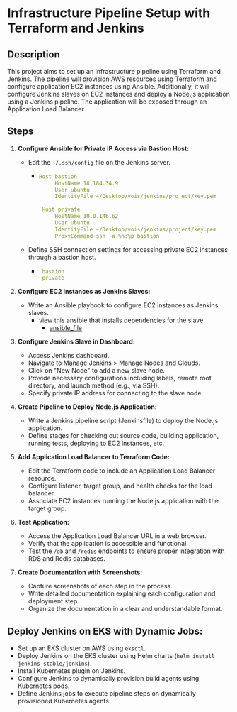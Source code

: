 # Infrastructure Pipeline Setup with Terraform and Jenkins

## Description
This project aims to set up an infrastructure pipeline using Terraform and Jenkins. The pipeline will provision AWS resources using Terraform and configure application EC2 instances using Ansible. Additionally, it will configure Jenkins slaves on EC2 instances and deploy a Node.js application using a Jenkins pipeline. The application will be exposed through an Application Load Balancer.

## Steps

1. **Configure Ansible for Private IP Access via Bastion Host:**
   - Edit the `~/.ssh/config` file on the Jenkins server.
      - ```yaml
        Host bastion
             HostName 18.184.34.9
             User ubuntu
             IdentityFile ~/Desktop/vois/jenkins/project/key.pem
      
         Host private
             HostName 10.0.146.62
             User ubuntu
             IdentityFile ~/Desktop/vois/jenkins/project/key.pem
             ProxyCommand ssh -W %h:%p bastion
        ```
   - Define SSH connection settings for accessing private EC2 instances through a bastion host.
      - ```yaml
         bastion
         private
        ```

2. **Configure EC2 Instances as Jenkins Slaves:**
   - Write an Ansible playbook to configure EC2 instances as Jenkins slaves.
     - view this ansible that installs dependencies for the slave 
        - [ansible_file](ansible.yaml) 

3. **Configure Jenkins Slave in Dashboard:**
   - Access Jenkins dashboard.
   - Navigate to Manage Jenkins > Manage Nodes and Clouds.
   - Click on "New Node" to add a new slave node.
   - Provide necessary configurations including labels, remote root directory, and launch method (e.g., via SSH).
   - Specify private IP address for connecting to the slave node.

4. **Create Pipeline to Deploy Node.js Application:**
   - Write a Jenkins pipeline script (Jenkinsfile) to deploy the Node.js application.
   - Define stages for checking out source code, building application, running tests, deploying to EC2 instances, etc.

5. **Add Application Load Balancer to Terraform Code:**
   - Edit the Terraform code to include an Application Load Balancer resource.
   - Configure listener, target group, and health checks for the load balancer.
   - Associate EC2 instances running the Node.js application with the target group.

6. **Test Application:**
   - Access the Application Load Balancer URL in a web browser.
   - Verify that the application is accessible and functional.
   - Test the `/db` and `/redis` endpoints to ensure proper integration with RDS and Redis databases.

7. **Create Documentation with Screenshots:**
   - Capture screenshots of each step in the process.
   - Write detailed documentation explaining each configuration and deployment step.
   - Organize the documentation in a clear and understandable format.

 ## Deploy Jenkins on EKS with Dynamic Jobs:
   - Set up an EKS cluster on AWS using `eksctl`.
   - Deploy Jenkins on the EKS cluster using Helm charts (`helm install jenkins stable/jenkins`).
   - Install Kubernetes plugin on Jenkins.
   - Configure Jenkins to dynamically provision build agents using Kubernetes pods.
   - Define Jenkins jobs to execute pipeline steps on dynamically provisioned Kubernetes agents.


